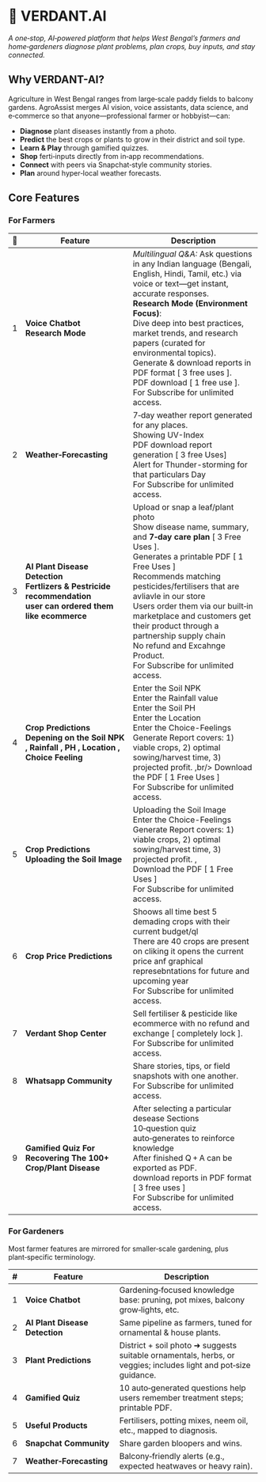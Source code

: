 # 🌱 VERDANT.AI

*A one‑stop, AI‑powered platform that helps West Bengal’s farmers and home‑gardeners diagnose plant problems, plan crops, buy inputs, and stay connected.*

## Why VERDANT-AI?
Agriculture in West Bengal ranges from large‑scale paddy fields to balcony gardens. AgroAssist merges AI vision, voice assistants, data science, and e‑commerce so that anyone—professional farmer or hobbyist—can:

* **Diagnose** plant diseases instantly from a photo.  
* **Predict** the best crops or plants to grow in their district and soil type.  
* **Learn & Play** through gamified quizzes.  
* **Shop** ferti‑inputs directly from in‑app recommendations.  
* **Connect** with peers via Snapchat‑style community stories.  
* **Plan** around hyper‑local weather forecasts.

## Core Features

### For Farmers
| 🌱 | Feature | Description |
|---|---------|-------------|
| 1 | **Voice Chatbot <br/>Research Mode** | *Multilingual Q&A:* Ask questions in any Indian language (Bengali, English, Hindi, Tamil, etc.) via voice or text—get instant, accurate responses.<br/>**Research Mode (Environment Focus)**:<br/>Dive deep into best practices, market trends, and research papers (curated for environmental topics).<br/>Generate & download reports in PDF format [ 3 free uses ].<br/>PDF download [ 1 free use ].<br/>For Subscribe for unlimited access. |
| 2 | **Weather‑Forecasting** | 7‑day weather report generated for any places.<br/>Showing UV-Index<br/> PDF download report generation [ 3 free Uses]<br/> Alert for Thunder-storming for that particulars Day<br/>For Subscribe for unlimited access. |
| 3 | **AI Plant Disease Detection<br/>Fertlizers & Pestricide recommendation <br/> user can ordered them like ecommerce** | Upload or snap a leaf/plant photo <br/> Show disease name, summary, and **7‑day care plan** [ 3 Free Uses ].<br/>  Generates a printable PDF [ 1 Free Uses ] <br/> Recommends matching pesticides/fertilisers that are avliavle in our store <br/>  Users order them via our built‑in marketplace and customers get their product through a partnership supply chain <br/> No refund and Excahnge Product.<br/>For Subscribe for unlimited access. |
| 4 | **Crop Predictions<br/>Depening on the  Soil NPK , Rainfall , PH , Location , Choice Feeling** | Enter the Soil NPK<br/>Enter the Rainfall value<br/>Enter the Soil PH<br/>Enter the Location<br/> Enter the Choice-Feelings<br/>Generate Report covers: 1) viable crops, 2) optimal sowing/harvest time, 3) projected profit. ,br/> Download the PDF [ 1 Free Uses ]<br/>For Subscribe for unlimited access.|
| 5 | **Crop Predictions<br/>Uploading the  Soil Image** | Uploading  the Soil Image<br/>Enter the Choice-Feelings<br/>Generate Report covers: 1) viable crops, 2) optimal sowing/harvest time, 3) projected profit. ,<br/> Download the PDF [ 1 Free Uses ]<br/>For Subscribe for unlimited access.|
| 6 | **Crop Price Predictions** | Shoows all time best 5 demading crops with their current budget/ql<br/>There are 40 crops are present on cliking it opens the current price anf graphical represebntations for future and upcoming year<br/>For Subscribe for unlimited access.|
| 7 | **Verdant Shop Center** | Sell fertiliser & pesticide like ecommerce with no refund and exchange [ completely lock ].<br/>For Subscribe for unlimited access. |
| 8 | **Whatsapp Community** | Share stories, tips, or field snapshots with one another.<br/>For Subscribe for unlimited access. |
| 9 | **Gamified Quiz For Recovering The 100+ Crop/Plant Disease** | After selecting a particular desease Sections<br/> 10‑question quiz auto‑generates to reinforce knowledge<br/> After finished Q + A can be exported as PDF.<br/>download reports in PDF format [ 3 free uses ]<br/>For Subscribe for unlimited access. |



### For Gardeners
Most farmer features are mirrored for smaller‑scale gardening, plus plant‑specific terminology.

| # | Feature | Description |
|---|---------|-------------|
| 1 | **Voice Chatbot** | Gardening‑focused knowledge base: pruning, pot mixes, balcony grow‑lights, etc. |
| 2 | **AI Plant Disease Detection** | Same pipeline as farmers, tuned for ornamental & house plants. |
| 3 | **Plant Predictions** | District + soil photo ➜ suggests suitable ornamentals, herbs, or veggies; includes light and pot‑size guidance. |
| 4 | **Gamified Quiz** | 10 auto‑generated questions help users remember treatment steps; printable PDF. |
| 5 | **Useful Products** | Fertilisers, potting mixes, neem oil, etc., mapped to diagnosis. |
| 6 | **Snapchat Community** | Share garden bloopers and wins. |
| 7 | **Weather‑Forecasting** | Balcony‑friendly alerts (e.g., expected heatwaves or heavy rain). |

